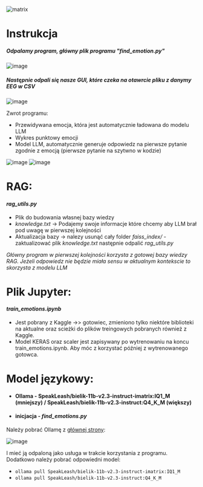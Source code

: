 
![matrix](https://github.com/user-attachments/assets/d3a133ff-488c-419d-bb2c-f9ce7d25ae68)

# Instrukcja
##### Odpalamy program, główny plik programu "find_emotion.py"

![image](https://github.com/user-attachments/assets/888e822e-1d4e-4043-b602-93eae433cbc5)

##### Następnie odpali się nasze GUI, które czeka na otawrcie pliku z danymy EEG w CSV

![image](https://github.com/user-attachments/assets/8f7ac213-9bc4-4ce3-a6b8-aa45767d16b1)

Zwrot programu: 
- Przewidywana emocja, która jest automatycznie ładowana do modelu LLM
- Wykres punktowy emocji
- Model LLM, automatycznie generuje odpowiedz na pierwsze pytanie zgodnie z emocją (pierwsze pytanie na szytwno w kodzie)

![image](https://github.com/user-attachments/assets/91fd5b3d-a37d-4d81-8d54-b0b817dcd737)
![image](https://github.com/user-attachments/assets/b5956c3d-138e-4c12-9811-04bd811093a0)


# RAG:
#### *rag_utils.py*
- Plik do budowania własnej bazy wiedzy
- *knowledge.txt* -> Podajemy swoje informacje które chcemy aby LLM brał pod uwagę w pierwszej kolejności
- Aktualizacja bazy -> nalezy usunąć cały folder *faiss_index/* - zaktualizować plik *knowledge.txt* następnie odpalić *rag_utils.py* 

*Główny program w pierwszej kolejności korzysta z gotowej bazy wiedzy RAG. Jeżeli odpowiedz nie będzie miała sensu w aktualnym kontekscie to skorzysta z modelu LLM*

# Plik Jupyter:
#### *train_emotions.ipynb*
- Jest pobrany z Kaggle ->> gotowiec, zmieniono tylko niektóre biblioteki na aktualne oraz scieżki do plików treingowych pobranych również z Kaggle.
- Model KERAS oraz scaler jest zapisywany po wytrenowaniu na koncu train_emotions.ipynb. Aby móc z korzystać później z wytrenowanego gotowca.

# Model językowy:
- #### Ollama - SpeakLeash/bielik-11b-v2.3-instruct-imatrix:IQ1_M (mniejszy) / SpeakLeash/bielik-11b-v2.3-instruct:Q4_K_M (większy)
- #### inicjacja - *find_emotions.py*
Należy pobrać Ollamę z [głównej strony](https://ollama.com/):

![image](https://github.com/user-attachments/assets/740bb195-53bc-4fd2-a63a-7f7f39148c2a)

I mieć ją odpaloną jako usługa w trakcie korzystania z programu.
Dodatkowo należy pobrać odpowiedni model:
- ``` ollama pull SpeakLeash/bielik-11b-v2.3-instruct-imatrix:IQ1_M ```
- ``` ollama pull SpeakLeash/bielik-11b-v2.3-instruct:Q4_K_M ```
